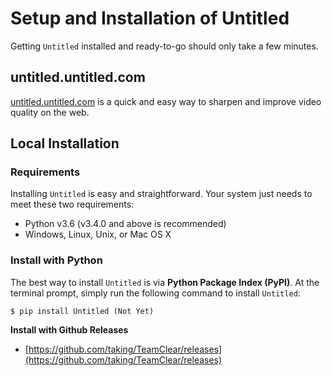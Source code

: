 # Setup and Installation of Untitled

Getting `Untitled` installed and ready-to-go should only take a few minutes.

## untitled.untitled.com

[untitled.untitled.com](https://#) is a quick and easy way to sharpen and improve video quality on the web.

## Local Installation

### Requirements

Installing `Untitled` is easy and straightforward. Your system just needs to meet these two requirements:

* Python v3.6 \(v3.4.0 and above is recommended\)
* Windows, Linux, Unix, or Mac OS X

### Install with Python

The best way to install `Untitled` is via **Python Package Index \(PyPI\)**. At the terminal prompt, simply run the following command to install `Untitled`:

```text
$ pip install Untitled (Not Yet)
```

**Install with Github Releases**

* [https://github.com/taking/TeamClear/releases](https://github.com/taking/TeamClear/releases)

